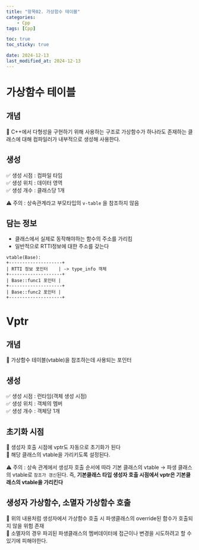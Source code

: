```yaml
---
title: "항목02. 가상함수 테이블"
categories: 
    - Cpp
tags: [Cpp]

toc: true
toc_sticky: true

date: 2024-12-13
last_modified_at: 2024-12-13
---
```


# 가상함수 테이블

## 개념
🔲 C++에서 다형성을 구현하기 위해 사용하는 구조로 가상함수가 하나라도 존재하는 클래스에 대해 컴파일러가 내부적으로 생성해 사용한다.

## 생성
✅ 생성 시점 : 컴파일 타임  
✅ 생성 위치 : 데이터 영역  
✅ 생성 개수 : 클래스당 1개  

⚠️ 주의 : 상속관계라고 부모타입의 `v-table` 을 참조하지 않음

## 담는 정보
- 클래스에서 실제로 동작해야하는 함수의 주소를 가리킴  
- 일반적으로 RTTI정보에 대한 주소를 갖는다  
```
vtable(Base):
+--------------------+
| RTTI 정보 포인터    | -> type_info 객체
+--------------------+
| Base::func1 포인터 |
+--------------------+
| Base::func2 포인터 |
+--------------------+
```

# Vptr

## 개념
🔲 가상함수 테이블(vtable)을 참조하는데 사용되는 포인터

## 생성
✅ 생성 시점 : 런타임(객체 생성 시점)  
✅ 생성 위치 : 객체의 멤버  
✅ 생성 개수 : 객체당 1개  

## 초기화 시점
🔲 생성자 호출 시점에 vptr도 자동으로 초기화가 된다  
🔲 해당 클래스의 vtable을 가리키도록 설정된다.

⚠️ 주의 : 상속 관계에서 생성자 호출 순서에 따라 기본 클래스의 vtable -> 파생 클래스의 vtable로 `참조가 갱신`된다. 즉, **기본클래스 타입 생성자 호출 시점에서 vptr은 기본클래스의 vtable을 가리킨다**  

## 생성자 가상함수, 소멸자 가상함수 호출
🔲 위의 내용처럼 생성자에서 가상함수 호출 시 파생클래스의 override된 함수가 호출되지 않을 위험 존재  
🔲 소멸자의 경우 파괴된 파생클래스의 멤버데이터에 접근이나 변경을 시도하려고 할 수 있기에 피해야한다.